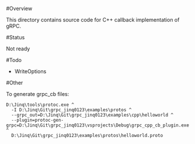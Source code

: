 
#Overview

This directory contains source code for C++ callback implementation of gRPC.

#Status

Not ready

#Todo
* WriteOptions

#Other
 
To generate grpc_cb files:
```
D:\Jinq\tools\protoc.exe ^
  -I D:\Jinq\Git\grpc_jinq0123\examples\protos ^
  --grpc_out=D:\Jinq\Git\grpc_jinq0123\examples\cpp\helloworld ^
  --plugin=protoc-gen-grpc=D:\Jinq\Git\grpc_jinq0123\vsprojects\Debug\grpc_cpp_cb_plugin.exe ^
  D:\Jinq\Git\grpc_jinq0123\examples\protos\helloworld.proto
```